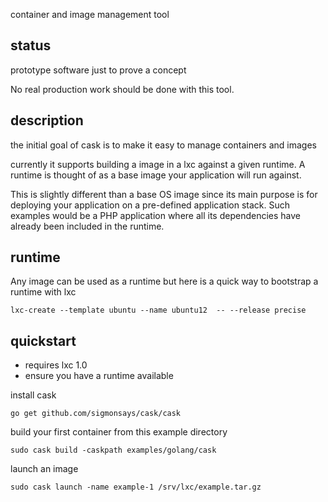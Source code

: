container and image management tool

status
--------------
prototype software just to prove a concept

No real production work should be done with this tool.

description
--------------
the initial goal of cask is to make it easy to manage containers and images

currently it supports building a image in a lxc against a given runtime. A
runtime is thought of as a base image your application will run against.

This is slightly different than a base OS image since its main purpose is
for deploying your application on a pre-defined application stack.  Such
examples would be a PHP application where all its dependencies have already
been included in the runtime.

runtime
--------------
Any image can be used as a runtime but here is a quick way to bootstrap a runtime with lxc

    lxc-create --template ubuntu --name ubuntu12  -- --release precise

quickstart
--------------
- requires lxc 1.0 
- ensure you have a runtime available

install cask

    go get github.com/sigmonsays/cask/cask

build your first container from this example directory

    sudo cask build -caskpath examples/golang/cask

launch an image

    sudo cask launch -name example-1 /srv/lxc/example.tar.gz
